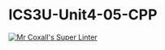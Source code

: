 # ICS3U-Unit4-05-CPP


[![Mr Coxall's Super Linter](https://github.com/Emmanuel-Fofeyin/ICS3U-Unit4-05-CPP/workflows/Mr%20Coxall's%20Super%20Linter/badge.svg)](https://github.com/Emmanuel-Fofeyin/ICS3U-Unit4-05-CPP/actions/)
